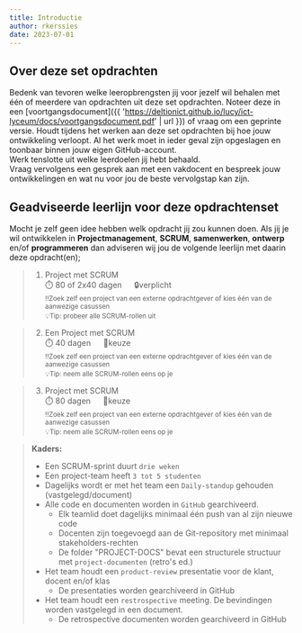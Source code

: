 ```yaml
---
title: Introductie
author: rkerssies
date: 2023-07-01
---
```


## Over deze set opdrachten
Bedenk van tevoren welke leeropbrengsten jij voor jezelf wil behalen met één of meerdere van opdrachten
uit deze set opdrachten. Noteer deze in een [voortgangsdocument]({{ 'https://deltionict.github.io/lucy/ict-lyceum/docs/voortgangsdocument.pdf' | url }})
of vraag om een geprinte versie. Houdt tijdens het werken aan deze set opdrachten bij hoe jouw ontwikkeling verloopt.
Al het werk moet in ieder geval zijn opgeslagen en toonbaar binnen jouw eigen GitHub-account.   
Werk tenslotte uit welke leerdoelen jij hebt behaald. <br>
Vraag vervolgens een gesprek aan met een vakdocent en bespreek jouw ontwikkelingen en wat nu voor jou de beste vervolgstap kan zijn.


## Geadviseerde leerlijn voor deze opdrachtenset
Mocht je zelf geen idee hebben welk opdracht jij zou kunnen doen.
Als jij je wil ontwikkelen in **Projectmanagement**, **SCRUM**, **samenwerken**, **ontwerp** en/of **programmeren** dan adviseren wij jou de
volgende leerlijn met daarin deze opdracht(en);
> 1.  Project met SCRUM<br>
> ⏱️ 80 of 2x40 dagen &emsp; 🔒verplicht<br>
> <small>‼️Zoek zelf een project van een externe opdrachtgever of kies één van de aanwezige casussen</small><br>
> <small>💡Tip: probeer alle SCRUM-rollen uit</small>

> 2. Een Project met SCRUM<br>
> ⏱️ 40 dagen &emsp; 🪽keuze<br>
> <small>‼️Zoek zelf een project van een externe opdrachtgever of kies één van de aanwezige casussen</small><br>
> <small>💡Tip: neem alle SCRUM-rollen eens op je</small>

> 3. Project met SCRUM<br>
> ⏱️ 80 dagen &emsp; 🪽keuze<br>
> <small>‼️Zoek zelf een project van een externe opdrachtgever of kies één van de aanwezige casussen</small><br>
> <small>💡Tip: neem alle SCRUM-rollen eens op je</small>


> **Kaders:**
> * Een SCRUM-sprint duurt `drie weken`
> * Een project-team heeft `3 tot 5 studenten`
> * Dagelijks wordt er met het team een `Daily-standup` gehouden (vastgelegd/document)
> * Alle code en documenten worden in `GitHub` gearchiveerd.
>   * Elk teamlid doet dagelijks minimaal één push van al zijn nieuwe code  
>   * Docenten zijn toegevoegd aan de Git-repository met minimaal stakeholders-rechten
>   * De folder "PROJECT-DOCS" bevat een structurele structuur met `project-documenten` (retro's ed.)
> * Het team houdt een `product-review` presentatie voor de klant, docent en/of klas
>   * De presentaties worden gearchiveerd in GitHub
> * Het team houdt een `restrospective` meeting. De bevindingen worden vastgelegd in een document.
>   * De retrospective documenten worden gearchiveerd in GitHub
